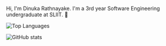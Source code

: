 Hi, I'm Dinuka Rathnayake. I'm a 3rd year Software Engineering undergraduate at SLIIT. 👋

![Top Languages](https://github-readme-stats.vercel.app/api/top-langs/?username=sdinukarathnayake&layout=compact&langs_count=12)

![GitHub stats](https://github-readme-stats.vercel.app/api?username=sdinukarathnayake&show_icons=true)


<!--
**sdinukarathnayake/sdinukarathnayake** is a ✨ _special_ ✨ repository because its `README.md` (this file) appears on your GitHub profile.

Here are some ideas to get you started:

- 🔭 I’m currently working on ...
- 🌱 I’m currently learning ...
- 👯 I’m looking to collaborate on ...
- 🤔 I’m looking for help with ...
- 💬 Ask me about ...
- 📫 How to reach me: ...
- 😄 Pronouns: ...
- ⚡ Fun fact: 
-->
